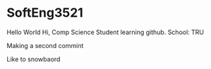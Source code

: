 # SoftEng3521
Hello World
Hi, Comp Science Student learning github.
School: TRU

Making a second commint

Like to snowbaord
